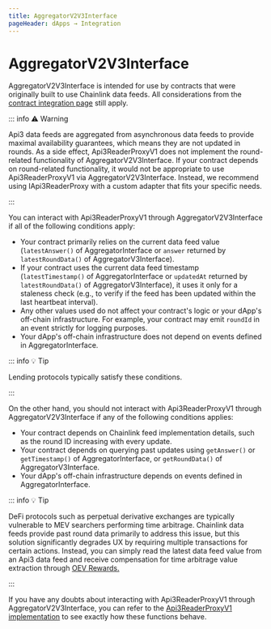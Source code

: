 ```yaml
---
title: AggregatorV2V3Interface
pageHeader: dApps → Integration
---
```


<PageHeader/>

# AggregatorV2V3Interface

AggregatorV2V3Interface is intended for use by contracts that were originally built to use Chainlink data feeds.
All considerations from the [contract integration page](/dapps/integration/contract-integration.md) still apply.

::: info ⚠️ Warning

Api3 data feeds are aggregated from asynchronous data feeds to provide maximal availability guarantees, which means they are not updated in rounds.
As a side effect, Api3ReaderProxyV1 does not implement the round-related functionality of AggregatorV2V3Interface.
If your contract depends on round-related functionality, it would not be appropriate to use Api3ReaderProxyV1 via AggregatorV2V3Interface.
Instead, we recommend using IApi3ReaderProxy with a custom adapter that fits your specific needs.

:::

You can interact with Api3ReaderProxyV1 through AggregatorV2V3Interface if all of the following conditions apply:

- Your contract primarily relies on the current data feed value (`latestAnswer()` of AggregatorInterface or `answer` returned by `latestRoundData()` of AggregatorV3Interface).
- If your contract uses the current data feed timestamp (`latestTimestamp()` of AggregatorInterface or `updatedAt` returned by `latestRoundData()` of AggregatorV3Interface), it uses it only for a staleness check (e.g., to verify if the feed has been updated within the last heartbeat interval).
- Any other values used do not affect your contract's logic or your dApp's off-chain infrastructure.
  For example, your contract may emit `roundId` in an event strictly for logging purposes.
- Your dApp's off-chain infrastructure does not depend on events defined in AggregatorInterface.

::: info 💡 Tip

Lending protocols typically satisfy these conditions.

:::

On the other hand, you should not interact with Api3ReaderProxyV1 through AggregatorV2V3Interface if any of the following conditions applies:

- Your contract depends on Chainlink feed implementation details, such as the round ID increasing with every update.
- Your contract depends on querying past updates using `getAnswer()` or `getTimestamp()` of AggregatorInterface, or `getRoundData()` of AggregatorV3Interface.
- Your dApp's off-chain infrastructure depends on events defined in AggregatorInterface.

::: info 💡 Tip

DeFi protocols such as perpetual derivative exchanges are typically vulnerable to MEV searchers performing time arbitrage.
Chainlink data feeds provide past round data primarily to address this issue, but this solution significantly degrades UX by requiring multiple transactions for certain actions.
Instead, you can simply read the latest data feed value from an Api3 data feed and receive compensation for time arbitrage value extraction through [OEV Rewards.](/dapps/oev-rewards/)

:::

If you have any doubts about interacting with Api3ReaderProxyV1 through AggregatorV2V3Interface, you can refer to the [Api3ReaderProxyV1 implementation](https://github.com/api3dao/contracts/blob/main/contracts/api3-server-v1/proxies/Api3ReaderProxyV1.sol) to see exactly how these functions behave.
